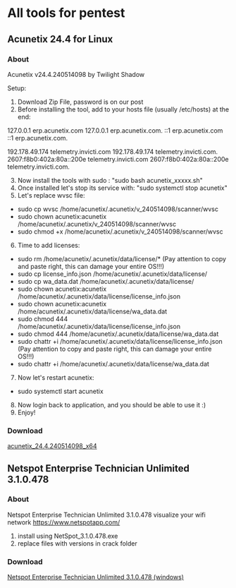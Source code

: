# All tools for pentest

## Acunetix 24.4 for Linux

### About

Acunetix v24.4.240514098 by Twilight Shadow


Setup:
1) Download Zip File, password is on our post
2) Before installing the tool, add to your hosts file (usually /etc/hosts) at the end:

127.0.0.1  erp.acunetix.com
127.0.0.1  erp.acunetix.com.
::1  erp.acunetix.com
::1  erp.acunetix.com.

192.178.49.174  telemetry.invicti.com
192.178.49.174  telemetry.invicti.com.
2607:f8b0:402a:80a::200e  telemetry.invicti.com
2607:f8b0:402a:80a::200e  telemetry.invicti.com.

3) Now install the tools with sudo : "sudo bash acunetix_xxxxx.sh"
4) Once installed let's stop its service with: "sudo systemctl stop acunetix"
5) Let's replace wvsc file:
  - sudo cp wvsc /home/acunetix/.acunetix/v_240514098/scanner/wvsc
  - sudo chown acunetix:acunetix /home/acunetix/.acunetix/v_240514098/scanner/wvsc
  - sudo chmod +x /home/acunetix/.acunetix/v_240514098/scanner/wvsc

6) Time to add licenses:
  - sudo rm /home/acunetix/.acunetix/data/license/* (Pay attention to copy and paste right, this can damage your entire OS!!!)
  - sudo cp license_info.json /home/acunetix/.acunetix/data/license/
  - sudo cp wa_data.dat /home/acunetix/.acunetix/data/license/
  - sudo chown acunetix:acunetix /home/acunetix/.acunetix/data/license/license_info.json
  - sudo chown acunetix:acunetix /home/acunetix/.acunetix/data/license/wa_data.dat
  - sudo chmod 444 /home/acunetix/.acunetix/data/license/license_info.json
  - sudo chmod 444 /home/acunetix/.acunetix/data/license/wa_data.dat
  - sudo chattr +i /home/acunetix/.acunetix/data/license/license_info.json (Pay attention to copy and paste right, this can damage your entire  OS!!!)
  - sudo chattr +i /home/acunetix/.acunetix/data/license/wa_data.dat

7) Now let's restart acunetix:
  - sudo systemctl start acunetix

8) Now login back to application, and you should be able to use it :)
9) Enjoy!

### Download

[acunetix_24.4.240514098_x64](https://github.com/0xget/hackerone/releases/tag/acunetix_24.4.240514098_x64)


## Netspot Enterprise Technician Unlimited 3.1.0.478

### About

Netspot Enterprise Technician Unlimited 3.1.0.478
visualize your wifi network
https://www.netspotapp.com/

1. install using NetSpot_3.1.0.478.exe
2. replace files with versions in crack folder

### Download

[Netspot Enterprise Technician Unlimited 3.1.0.478 (windows)](https://github.com/0xget/hackerone/releases/tag/netspot_3.1.0.478_win)

